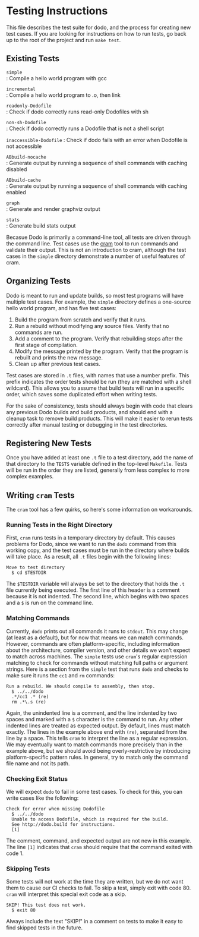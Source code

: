 # Testing Instructions
This file describes the test suite for dodo, and the process for creating new test cases. If you are looking for instructions on how to run tests, go back up to the root of the project and run `make test`.

## Existing Tests

`simple`                
: Compile a hello world program with gcc

`incremental`           
: Compile a hello world program to .o, then link

`readonly-Dodofile`     
: Check if dodo correctly runs read-only Dodofiles with sh

`non-sh-Dodofile`       
: Check if dodo correctly runs a Dodofile that is not a shell script

`inaccessible-Dodofile` 
: Check if dodo fails with an error when Dodofile is not accessible

`ABbuild-nocache`       
: Generate output by running a sequence of shell commands with caching disabled

`ABbuild-cache`         
: Generate output by running a sequence of shell commands with caching enabled

`graph`                 
: Generate and render graphviz output

`stats`                 
: Generate build stats output

Becasue Dodo is primarily a command-line tool, all tests are driven through the command line. Test cases use the [cram](https://pypi.org/project/cram/) tool to run commands and validate their output. This is not an introduction to cram, although the test cases in the `simple` directory demonstrate a number of useful features of cram.

## Organizing Tests
Dodo is meant to run and update builds, so most test programs will have multiple test cases. For example, the `simple` directory defines a one-source hello world program, and has five test cases:

1. Build the program from scratch and verify that it runs.
2. Run a rebuild without modifying any source files. Verify that no commands are run.
3. Add a comment to the program. Verify that rebuilding stops after the first stage of compilation.
4. Modify the message printed by the program. Verify that the program is rebuilt and prints the new message.
5. Clean up after previous test cases.

Test cases are stored in `.t` files, with names that use a number prefix. This prefix indicates the order tests should be run (they are matched with a shell wildcard). This allows you to assume that build tests will run in a specific order, which saves some duplicated effort when writing tests.

For the sake of consistency, tests should always begin with code that clears any previous Dodo builds and build products, and should end with a cleanup task to remove build products. This will make it easier to rerun tests correctly after manual testing or debugging in the test directories.

## Registering New Tests
Once you have added at least one `.t` file to a test directory, add the name of that directory to the `TESTS` variable defined in the top-level `Makefile`. Tests will be run in the order they are listed, generally from less complex to more complex examples.

## Writing `cram` Tests
The `cram` tool has a few quirks, so here's some information on workarounds.

### Running Tests in the Right Directory
First, `cram` runs tests in a temporary directory by default. This causes problems for Dodo, since we want to run the `dodo` command from this working copy, and the test cases must be run in the directory where builds will take place. As a result, all `.t` files begin with the following lines:

```
Move to test directory
  $ cd $TESTDIR
```

The `$TESTDIR` variable will always be set to the directory that holds the `.t` file currently being executed. The first line of this header is a comment because it is not indented. The second line, which begins with two spaces and a `$` is run on the command line.

### Matching Commands
Currently, `dodo` prints out all commands it runs to `stdout`. This may change (at least as a default), but for now that means we can match commands. However, commands are often platform-specific, including information about the architecture, compiler version, and other details we won't expect to match across machines. The `simple` tests use `cram`'s regular expression matching to check for commands without matching full paths or argument strings. Here is a section from the `simple` test that runs `dodo` and checks to make sure it runs the `cc1` and `rm` commands:

```
Run a rebuild. We should compile to assembly, then stop.
  $ ../../dodo
  .*/cc1 .* (re)
  rm .*\.s (re)
```

Again, the unindented line is a comment, and the line indented by two spaces and marked with a `$` character is the command to run. Any other indented lines are treated as expected output. By default, lines must match exactly. The lines in the example above end with `(re)`, separated from the line by a space. This tells `cram` to interpret the line as a regular expression. We may eventually want to match commands more precisely than in the example above, but we should avoid being overly-restrictive by introducing platform-specific pattern rules. In general, try to match only the command file name and not its path.

### Checking Exit Status
We will expect `dodo` to fail in some test cases. To check for this, you can write cases like the following:

```
Check for error when missing Dodofile
  $ ../../dodo
  Unable to access Dodofile, which is required for the build.
  See http://dodo.build for instructions.
  [1]
```

The comment, command, and expected output are not new in this example. The line `[1]` indicates that `cram` should require that the command exited with code 1.

### Skipping Tests
Some tests will not work at the time they are written, but we do not want them to cause our CI checks to fail. To skip a test, simply exit with code 80. `cram` will interpret this special exit code as a skip.

```
SKIP! This test does not work.
  $ exit 80
```

Always include the text "SKIP!" in a comment on tests to make it easy to find skipped tests in the future.
